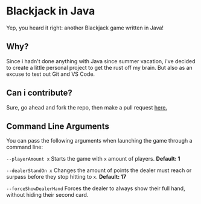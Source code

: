 # Blackjack in Java
Yep, you heard it right: a~~nother~~ Blackjack game written in Java!

## Why?
Since i hadn't done anything with Java since summer vacation, i've decided to create a little personal project to get the rust off my brain. But also as an excuse to test out Git and VS Code.

## Can i contribute?
Sure, go ahead and fork the repo, then make a pull request [here.](https://github.com/BrandonLogandi/Blackjack-Java/compare)

## Command Line Arguments
You can pass the following arguments when launching the game through a command line:

`--playerAmount x` Starts the game with `x` amount of players. **Default: 1**  

`--dealerStandOn x` Changes the amount of points the dealer must reach or surpass before they stop hitting to `x`. **Default: 17**  

`--forceShowDealerHand` Forces the dealer to always show their full hand, without hiding their second card.
